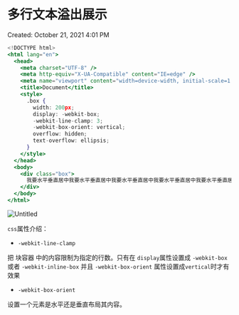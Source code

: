 # 多行文本溢出展示

Created: October 21, 2021 4:01 PM

```jsx
<!DOCTYPE html>
<html lang="en">
  <head>
    <meta charset="UTF-8" />
    <meta http-equiv="X-UA-Compatible" content="IE=edge" />
    <meta name="viewport" content="width=device-width, initial-scale=1.0" />
    <title>Document</title>
    <style>
      .box {
        width: 200px;
        display: -webkit-box;
        -webkit-line-clamp: 3;
        -webkit-box-orient: vertical;
        overflow: hidden;
        text-overflow: ellipsis;
      }
    </style>
  </head>
  <body>
    <div class="box">
      我要水平垂直居中我要水平垂直居中我要水平垂直居中我要水平垂直居中我要水平垂直居中我要水平垂直居中我要水平垂直居中我要水平垂直居中我要水平垂直居中
    </div>
  </body>
</html>
```

![Untitled](%E5%A4%9A%E8%A1%8C%E6%96%87%E6%9C%AC%E6%BA%A2%E5%87%BA%E5%B1%95%E7%A4%BA%20377c857e872546e7a41a593b210fbf6f/Untitled.png)

`css`属性介绍：

- `-webkit-line-clamp`

把 块容器 中的内容限制为指定的行数。只有在 `display`属性设置成 `-webkit-box` 或者 `-webkit-inline-box` 并且 `-webkit-box-orient` 属性设置成`vertical`时才有效果

- `-webkit-box-orient`

设置一个元素是水平还是垂直布局其内容。